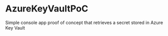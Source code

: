 # AzureKeyVaultPoC
Simple console app proof of concept that retrieves a secret stored in Azure Key Vault
